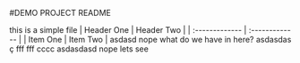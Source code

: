 #DEMO PROJECT README

this is a simple file
| Header One     | Header Two     |
| :------------- | :------------- |
| Item One       | Item Two       |
asdasd
nope
what do we have in here?
asdasdas
ç
fff
fff
cccc
asdasdasd
nope
lets see
